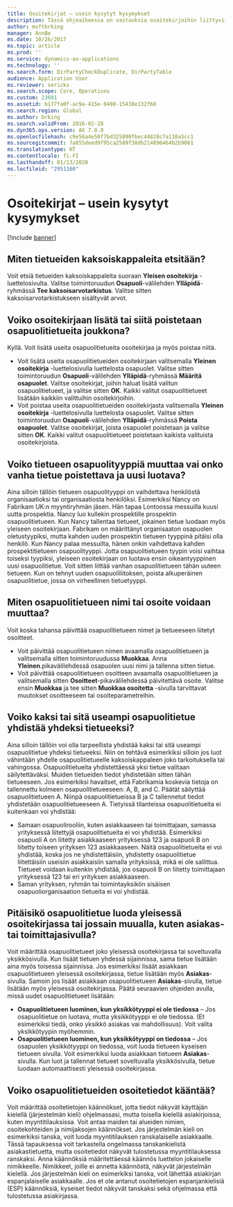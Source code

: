 ```yaml
---
title: Osoitekirjat – usein kysytyt kysymykset
description: Tässä ohjeaiheessa on vastauksia osoitekirjoihin liittyviin usein kysyttyihin kysymyksiin.
author: msftbrking
manager: AnnBe
ms.date: 10/26/2017
ms.topic: article
ms.prod: ''
ms.service: dynamics-ax-applications
ms.technology: ''
ms.search.form: DirPartyCheckDuplicate, DirPartyTable
audience: Application User
ms.reviewer: sericks
ms.search.scope: Core, Operations
ms.custom: 23601
ms.assetid: b177fa0f-ac9a-415e-9498-15438e132f60
ms.search.region: Global
ms.author: brking
ms.search.validFrom: 2016-02-28
ms.dyn365.ops.version: AX 7.0.0
ms.openlocfilehash: c9e56a4e50f7bd325890fbec44828c7a110a5cc1
ms.sourcegitcommit: 7a855deed9f95ca2589f38db214890464b2b9061
ms.translationtype: HT
ms.contentlocale: fi-FI
ms.lasthandoff: 01/13/2020
ms.locfileid: "2951160"
---
```

# <a name="address-books-faq"></a>Osoitekirjat – usein kysytyt kysymykset

[!include [banner](../includes/banner.md)]

## <a name="how-do-i-check-for-duplicate-records"></a>Miten tietueiden kaksoiskappaleita etsitään?

Voit etsiä tietueiden kaksoiskappaleita suoraan **Yleisen osoitekirja** -luettelosivulta. Valitse toimintoruudun **Osapuoli**-välilehden **Ylläpidä**-ryhmässä **Tee kaksoisarvotarkistus**. Valitse sitten kaksoisarvotarkistukseen sisältyvät arvot.

## <a name="can-i-bulk-add-or-delete-party-records-from-an-address-book"></a>Voiko osoitekirjaan lisätä tai siitä poistetaan osapuolitietueita joukkona?

Kyllä. Voit lisätä useita osapuolitietueita osoitekirjaa ja myös poistaa niitä.

- Voit lisätä useita osapuolitietueiden osoitekirjaan valitsemalla **Yleinen osoitekirja** -luettelosivulla luettelosta osapuolet. Valitse sitten toimintoruudun **Osapuoli**-välilehden **Ylläpidä**-ryhmässä **Määritä osapuolet**. Valitse osoitekirjat, joihin haluat lisätä valitun osapuolitietueet, ja valitse sitten **OK**. Kaikki valitut osapuolitietueet lisätään kaikkiin valittuihin osoitekirjoihin.
- Voit poistaa useita osapuolitietueiden osoitekirjasta valitsemalla **Yleinen osoitekirja** -luettelosivulla luettelosta osapuolet. Valitse sitten toimintoruudun **Osapuoli**-välilehden **Ylläpidä**-ryhmässä **Poista osapuolet**. Valitse osoitekirjat, joista osapuolet poistetaan ja valitse sitten **OK**. Kaikki valitut osapuolitietueet poistetaan kaikista valituista osoitekirjoista.

## <a name="can-i-change-the-party-type-of-a-record-or-do-i-have-to-delete-the-old-record-and-create-a-new-one"></a>Voiko tietueen osapuolityyppiä muuttaa vai onko vanha tietue poistettava ja uusi luotava?

Aina silloin tällöin tietueen osapuolityyppi on vaihdettava henkilöstä organisaatioksi tai organisaatiosta henkilöksi. Esimerkiksi Nancy on Fabrikam UK:n myyntiryhmän jäsen. Hän tapaa Lontoossa messuilla kuusi uutta prospektia. Nancy luo kullekin prospektille prospektin osapuolitietueen. Kun Nancy tallentaa tietueet, jokainen tietue luodaan myös yleiseen osoitekirjaan. Fabrikam on määrittänyt organisaaton osapuolen oletustyypiksi, mutta kahden uuden prospektin tietueen tyyppinä pitäisi olla henkilö. Kun Nancy palaa messuilta, hänen onkin vaihdettava kahden prospektitietueen osapuolityyppi. Jotta osapuolitietueen tyypin voisi vaihtaa toiseksi tyypiksi, yleiseen osoitekirjaan on luotava ensin oikeantyyppinen uusi osapuolitietue. Voit sitten liittää vanhan osapuolitietueen tähän uuteen tietueen. Kun on tehnyt uuden osapuoliliitoksen, poista alkuperäinen osapuolitietue, jossa on virheellinen tietuetyyppi.

## <a name="how-do-i-change-the-name-or-address-of-a-party-record"></a>Miten osapuolitietueen nimi tai osoite voidaan muuttaa?

Voit koska tahansa päivittää osapuolitietueen nimet ja tietueeseen liitetyt osoitteet.

- Voit päivittää osapuolitietueen nimen avaamalla osapuolitietueen ja valitsemalla sitten toimintoruudussa **Muokkaa**. Anna **Yleinen**.pikavälilehdessä osapuolen uusi nimi ja tallenna sitten tietue.
- Voit päivittää osapuolitietueen osoitteen avaamalla osapuolitietueen ja valitsemalla sitten **Osoitteet**-pikavälilehdessä päivitettävä osoite. Valitse ensin **Muokkaa** ja tee sitten **Muokkaa osoitetta** -sivulla tarvittavat muutokset osoitteeseen tai osoiteparametreihin.

## <a name="can-i-merge-two-or-more-party-records-into-one-record"></a>Voiko kaksi tai sitä useampi osapuolitietue yhdistää yhdeksi tietueeksi?

Aina silloin tällöin voi olla tarpeellista yhdistää kaksi tai sitä useampi osapuolitietue yhdeksi tietueeksi. Niin on tehtävä esimerkiksi silloin jos luot vähintään yhdelle osapuolitietueelle kaksoiskappaleen joko tarkoituksella tai vahingossa. Osapuolitietueita yhdistettäessä yksi tietue valitaan säilytettäväksi. Muiden tietueiden tiedot yhdistetään sitten tähän tietueeseen. Jos esimerkiksi havaitset, että Fabrikamia koskevia tietoja on tallennettu kolmeen osapuolitietueeseen: A, B, and C. Päätät säilyttää osapuolitietueen A. Niinpä osapuolitietueissa B ja C tallennetut tiedot yhdistetään osapuolitietueeseen A. Tietyissä tilanteissa osapuolitietueita ei kuitenkaan voi yhdistää:

- Samaan osapuolirooliin, kuten asiakkaaseen tai toimittajaan, samassa yrityksessä liitettyjä osapuolitietueita ei voi yhdistää. Esimerkiksi osapuoli A on liitetty asiakkaaseen yrityksessä 123 ja osapuoli B on liitetty toiseen yrityksen 123 asiakkaaseen. Näitä osapuolitietueita ei voi yhdistää, koska jos ne yhdistettäisiin, yhdistetty osapuolitietue liitettäisiin useisiin asiakkaisiin samalla yrityksissä, mikä ei ole sallittua. Tietueet voidaan kuitenkin yhdistää, jos osapuoli B on liitetty toimittajaan yrityksessä 123 tai eri yrityksen asiakkaaseen.
- Saman yrityksen, ryhmän tai toimintayksikön sisäisen osapuoliorganisaation tietueita ei voi yhdistää.

## <a name="should-i-create-a-party-record-in-the-global-address-book-or-in-another-place-such-as-the-customer-or-vendor-page"></a>Pitäisikö osapuolitietue luoda yleisessä osoitekirjassa tai jossain muualla, kuten asiakas- tai toimittajasivulla?

Voit määrittää osapuolitietueet joko yleisessä osoitekirjassa tai soveltuvalla yksikkösivulla. Kun lisäät tietuen yhdessä sijainnissa, sama tietue lisätään aina myös toisessa sijainnissa. Jos esimerkiksi lisäät asiakkaan osapuolitietueen yleisessä osoitekirjassa, tietue lisätään myös **Asiakas**-sivulla. Samoin jos lisäät asiakkaan osapuolitietueen **Asiakas**-sivulla, tietue lisätään myös yleisessä osoitekirjassa. Päätä seuraavien ohjeiden avulla, missä uudet osapuolitietueet lisätään:

- **Osapuolitietueen luominen, kun yksikkötyyppi ei ole tiedossa** – Jos osapuolitietue on luotava, mutta yksikkötyyppi ei ole tiedossa. (Et esimerkiksi tiedä, onko yksikkö asiakas vai mahdollisuus). Voit valita yksikkötyypin myöhemmin.
- **Osapuolitietueen luominen, kun yksikkötyyppi on tiedossa** – Jos osapuolen yksikkötyyppi on tiedossa, voit luoda tietueen kyseisen tietueen sivulla. Voit esimerkiksi luoda asiakkaan tietueen **Asiakas**-sivulla. Kun luot ja tallennat tietueet soveltuvalla yksikkösivulla, tietue luodaan automaattisesti yleisessä osoitekirjassa.

## <a name="can-i-translate-address-information-for-party-records"></a>Voiko osapuolitietueiden osoitetiedot kääntää?

Voit määrittää osoitetietojen käännökset, jotta tiedot näkyvät käyttäjän kielellä (järjestelmän kieli) ohjelmassasi, mutta toisella kielellä asiakirjoissa, kuten myyntitilauksissa. Voit antaa maiden tai alueiden nimien, osoitekohteiden ja nimijaksojen käännökset. Jos järjestelmän kieli on esimerkiksi tanska, voit luoda myyntitilauksen ranskalaiselle asiakkaalle. Tässä tapauksessa voit tarkastella ongelmassa tanskankielistä asiakastietuetta, mutta osoitetiedot näkyvät tulostetussa myyntitilauksessa ranskaksi. Anna käännöksiä määritettäessä käännös luettelon jokaiselle nimikkeelle. Nimikkeet, joille ei annetta käännöstä, näkyvät järjestelmän kielellä. Jos järjestelmän kieli on esimerkiksi tanska, voit lähettää asiakirjan espanjalaiselle asiakkaalle. Jos et ole antanut osoitetietojen espanjankielisiä (ESP) käännöksiä, kyseiset tiedot näkyvät tanskaksi sekä ohjelmassa että tulostetussa asiakirjassa.
